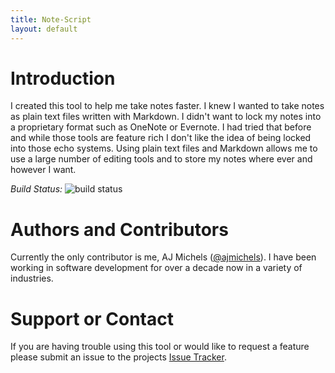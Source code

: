 ```yaml
---
title: Note-Script
layout: default
---
```


# Introduction

I created this tool to help me take notes faster. I knew I wanted to take notes
as plain text files written with Markdown. I didn't want to lock my notes into
a proprietary format such as OneNote or Evernote. I had tried that before and
while those tools are feature rich I don't like the idea of being locked into
those echo systems. Using plain text files and Markdown allows me to use a
large number of editing tools and to store my notes where ever and however I
want.

*Build Status:* ![build status](https://travis-ci.org/ajmichels/note-script.svg?branch=master)

# Authors and Contributors

Currently the only contributor is me, AJ Michels
([@ajmichels](https://github.com/ajmichels)). I have been working in software
development for over a decade now in a variety of industries.

# Support or Contact

If you are having trouble using this tool or would like to request a feature
please submit an issue to the projects [Issue
Tracker](https://github.com/ajmichels/note-script/issues).
